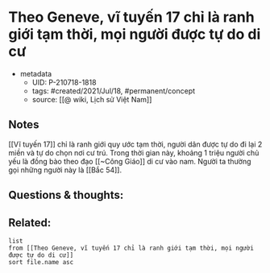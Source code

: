 # Theo Geneve, vĩ tuyến 17 chỉ là ranh giới tạm thời, mọi người được tự do di cư

- metadata
	- UID: P-210718-1818
	- tags: #created/2021/Jul/18, #permanent/concept 
	- source: [[@ wiki, Lịch sử Việt Nam]]

## Notes
[[Vĩ tuyến 17]] chỉ là ranh giới quy ước tạm thời, người dân được tự do đi lại 2 miền và tự do chọn nơi cư trú. Trong thời gian này, khoảng 1 triệu người chủ yếu là đồng bào theo đạo [[~Công Giáo]] di cư vào nam. Người ta thường gọi những người này là [[Bắc 54]].

## Questions & thoughts:


## Related:
```dataview
list
from [[Theo Geneve, vĩ tuyến 17 chỉ là ranh giới tạm thời, mọi người được tự do di cư]]
sort file.name asc
```